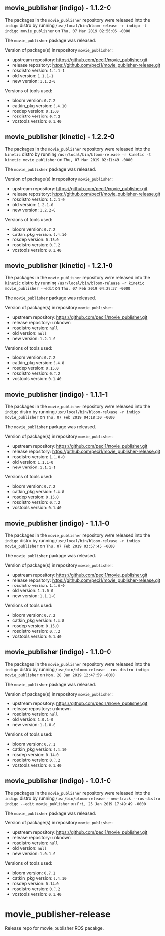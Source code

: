 ## movie_publisher (indigo) - 1.1.2-0

The packages in the `movie_publisher` repository were released into the `indigo` distro by running `/usr/local/bin/bloom-release -r indigo -t indigo movie_publisher` on `Thu, 07 Mar 2019 02:56:06 -0000`

The `movie_publisher` package was released.

Version of package(s) in repository `movie_publisher`:

- upstream repository: https://github.com/peci1/movie_publisher.git
- release repository: https://github.com/peci1/movie_publisher-release.git
- rosdistro version: `1.1.1-1`
- old version: `1.1.1-1`
- new version: `1.1.2-0`

Versions of tools used:

- bloom version: `0.7.2`
- catkin_pkg version: `0.4.10`
- rosdep version: `0.15.0`
- rosdistro version: `0.7.2`
- vcstools version: `0.1.40`


## movie_publisher (kinetic) - 1.2.2-0

The packages in the `movie_publisher` repository were released into the `kinetic` distro by running `/usr/local/bin/bloom-release -r kinetic -t kinetic movie_publisher` on `Thu, 07 Mar 2019 02:11:49 -0000`

The `movie_publisher` package was released.

Version of package(s) in repository `movie_publisher`:

- upstream repository: https://github.com/peci1/movie_publisher.git
- release repository: https://github.com/peci1/movie_publisher-release.git
- rosdistro version: `1.2.1-0`
- old version: `1.2.1-0`
- new version: `1.2.2-0`

Versions of tools used:

- bloom version: `0.7.2`
- catkin_pkg version: `0.4.10`
- rosdep version: `0.15.0`
- rosdistro version: `0.7.2`
- vcstools version: `0.1.40`


## movie_publisher (kinetic) - 1.2.1-0

The packages in the `movie_publisher` repository were released into the `kinetic` distro by running `/usr/local/bin/bloom-release -r kinetic movie_publisher --edit` on `Thu, 07 Feb 2019 04:29:37 -0000`

The `movie_publisher` package was released.

Version of package(s) in repository `movie_publisher`:

- upstream repository: https://github.com/peci1/movie_publisher.git
- release repository: unknown
- rosdistro version: `null`
- old version: `null`
- new version: `1.2.1-0`

Versions of tools used:

- bloom version: `0.7.2`
- catkin_pkg version: `0.4.8`
- rosdep version: `0.15.0`
- rosdistro version: `0.7.2`
- vcstools version: `0.1.40`


## movie_publisher (indigo) - 1.1.1-1

The packages in the `movie_publisher` repository were released into the `indigo` distro by running `/usr/local/bin/bloom-release -r indigo movie_publisher` on `Thu, 07 Feb 2019 04:18:30 -0000`

The `movie_publisher` package was released.

Version of package(s) in repository `movie_publisher`:

- upstream repository: https://github.com/peci1/movie_publisher.git
- release repository: https://github.com/peci1/movie_publisher-release.git
- rosdistro version: `1.1.0-0`
- old version: `1.1.1-0`
- new version: `1.1.1-1`

Versions of tools used:

- bloom version: `0.7.2`
- catkin_pkg version: `0.4.8`
- rosdep version: `0.15.0`
- rosdistro version: `0.7.2`
- vcstools version: `0.1.40`


## movie_publisher (indigo) - 1.1.1-0

The packages in the `movie_publisher` repository were released into the `indigo` distro by running `/usr/local/bin/bloom-release -r indigo movie_publisher` on `Thu, 07 Feb 2019 03:57:45 -0000`

The `movie_publisher` package was released.

Version of package(s) in repository `movie_publisher`:

- upstream repository: https://github.com/peci1/movie_publisher.git
- release repository: https://github.com/peci1/movie_publisher-release.git
- rosdistro version: `1.1.0-0`
- old version: `1.1.0-0`
- new version: `1.1.1-0`

Versions of tools used:

- bloom version: `0.7.2`
- catkin_pkg version: `0.4.8`
- rosdep version: `0.15.0`
- rosdistro version: `0.7.2`
- vcstools version: `0.1.40`


## movie_publisher (indigo) - 1.1.0-0

The packages in the `movie_publisher` repository were released into the `indigo` distro by running `/usr/bin/bloom-release --ros-distro indigo movie_publisher` on `Mon, 28 Jan 2019 12:47:59 -0000`

The `movie_publisher` package was released.

Version of package(s) in repository `movie_publisher`:

- upstream repository: https://github.com/peci1/movie_publisher.git
- release repository: unknown
- rosdistro version: `null`
- old version: `1.0.1-0`
- new version: `1.1.0-0`

Versions of tools used:

- bloom version: `0.7.1`
- catkin_pkg version: `0.4.10`
- rosdep version: `0.14.0`
- rosdistro version: `0.7.2`
- vcstools version: `0.1.40`


## movie_publisher (indigo) - 1.0.1-0

The packages in the `movie_publisher` repository were released into the `indigo` distro by running `/usr/bin/bloom-release --new-track --ros-distro indigo --edit movie_publisher` on `Fri, 25 Jan 2019 17:49:49 -0000`

The `movie_publisher` package was released.

Version of package(s) in repository `movie_publisher`:

- upstream repository: https://github.com/peci1/movie_publisher.git
- release repository: unknown
- rosdistro version: `null`
- old version: `null`
- new version: `1.0.1-0`

Versions of tools used:

- bloom version: `0.7.1`
- catkin_pkg version: `0.4.10`
- rosdep version: `0.14.0`
- rosdistro version: `0.7.2`
- vcstools version: `0.1.40`


# movie_publisher-release
Release repo for movie_publisher ROS pacakge.
